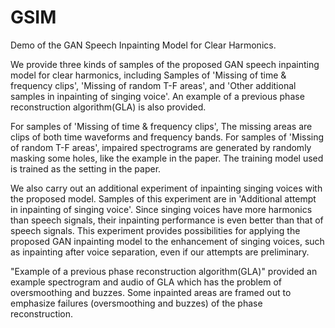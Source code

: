 # GSIM
Demo of the GAN Speech Inpainting Model for Clear Harmonics.

We provide three kinds of samples of the proposed GAN speech inpainting model for clear harmonics, including Samples of 'Missing of time & frequency clips', 'Missing of random T-F areas', and 'Other additional samples in inpainting of singing voice'. An example of a previous phase reconstruction algorithm(GLA) is also provided.

For samples of 'Missing of time & frequency clips', The missing areas are clips of both time waveforms and frequency bands. For samples of 'Missing of random T-F areas', impaired spectrograms are generated by randomly masking some holes, like the example in the paper. The training model used is trained as the setting in the paper.

We also carry out an additional experiment of inpainting singing voices with the proposed model. Samples of this experiment are in 'Additional attempt in inpainting of singing voice'. Since singing voices have more harmonics than speech signals, their inpainting performance is even better than that of speech signals. This experiment provides possibilities for applying the proposed GAN inpainting model to the enhancement of singing voices, such as inpainting after voice separation, even if our attempts are preliminary.

"Example of a previous phase reconstruction algorithm(GLA)" provided an example spectrogram and audio of GLA which has the problem of oversmoothing and buzzes. Some inpainted areas are framed out to emphasize failures (oversmoothing and buzzes) of the phase reconstruction.
